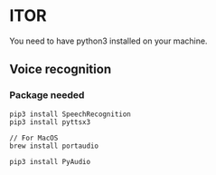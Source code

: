 # ITOR

You need to have python3 installed on your machine.

## Voice recognition

### Package needed

```
pip3 install SpeechRecognition
pip3 install pyttsx3

// For MacOS
brew install portaudio

pip3 install PyAudio
```
